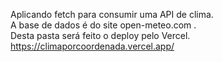Aplicando fetch para consumir uma API de clima.<br>
A base de dados é do site open-meteo.com .<br>
Desta pasta será feito o deploy pelo Vercel.<br>
https://climaporcoordenada.vercel.app/
